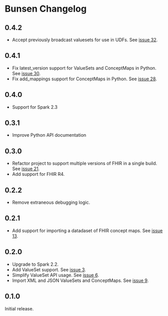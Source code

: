 # Bunsen Changelog

## 0.4.2
* Accept previously broadcast valuesets for use in UDFs. See [issue 32](https://github.com/cerner/bunsen/issues/32).

## 0.4.1
* Fix latest_version support for ValueSets and ConceptMaps in Python. See [issue 30](https://github.com/cerner/bunsen/issues/30).
* Fix add_mappings support for ConceptMaps in Python. See [issue 28](https://github.com/cerner/bunsen/issues/28).

## 0.4.0
* Support for Spark 2.3

## 0.3.1
* Improve Python API documentation

## 0.3.0
* Refactor project to support multiple versions of FHIR in a single build. See [issue 21](https://github.com/cerner/bunsen/issues/21).
* Add support for FHIR R4.

## 0.2.2
* Remove extraneous debugging logic.

## 0.2.1
* Add support for importing a datadaset of FHIR concept maps. See [issue 13](https://github.com/cerner/bunsen/issues/13).

## 0.2.0
* Upgrade to Spark 2.2.
* Add ValueSet support. See [issue 3](https://github.com/cerner/bunsen/issues/3).
* Simplify ValueSet API usage. See [issue 6](https://github.com/cerner/bunsen/issues/6).
* Import XML and JSON ValueSets and ConceptMaps. See [issue 9](https://github.com/cerner/bunsen/issues/9).

## 0.1.0
Initial release.

